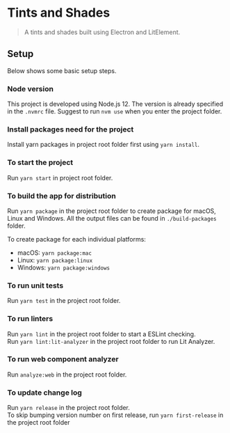 # Tints and Shades
> A tints and shades built using Electron and LitElement.

## Setup ##
Below shows some basic setup steps.

### Node version ###
This project is developed using Node.js 12. The version is already specified in the `.nvmrc` file. Suggest to run `nvm use` when you enter the project folder.

### Install packages need for the project ###
Install yarn packages in project root folder first using `yarn install`.

### To start the project ##
Run `yarn start` in project root folder.

### To build the app for distribution ###
Run `yarn package`  in the project root folder to create package for macOS, Linux and Windows. All the output files can be found in `./build-packages` folder.

To create package for each individual platforms:
* macOS: `yarn package:mac`
* Linux: `yarn package:linux`
* Windows: `yarn package:windows`

### To run unit tests ###
Run `yarn test` in the project root folder.

### To run linters ###
Run `yarn lint` in the project root folder to start a ESLint checking.  
Run `yarn lint:lit-analyzer` in the project root folder to run Lit Analyzer.

### To run web component analyzer ###
Run `analyze:web` in the project root folder.

### To update change log ###
Run `yarn release` in the project root folder.  
To skip bumping version number on first release, run `yarn first-release` in the project root folder
